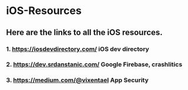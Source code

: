 # iOS-Resources
## Here are the links to all the iOS resources.

### 1. https://iosdevdirectory.com/ iOS dev directory 
### 2. https://dev.srdanstanic.com/ Google Firebase, crashlitics
### 3. https://medium.com/@vixentael App Security
